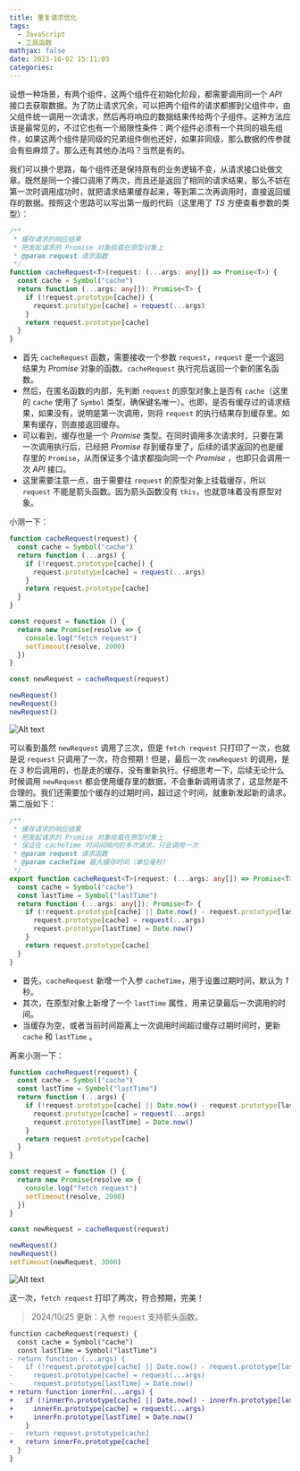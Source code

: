 ```yaml
---
title: 重复请求优化
tags:
  - JavaScript
  - 工具函数
mathjax: false
date: 2023-10-02 15:11:03
categories:
---
```


设想一种场景，有两个组件，这两个组件在初始化阶段，都需要调用同一个 _API_ 接口去获取数据。为了防止请求冗余，可以把两个组件的请求都挪到父组件中，由父组件统一调用一次请求，然后再将响应的数据结果传给两个子组件。这种方法应该是最常见的，不过它也有一个局限性条件：两个组件必须有一个共同的祖先组件，如果这两个组件是同级的兄弟组件倒也还好，如果非同级，那么数据的传参就会有些麻烦了。那么还有其他办法吗？当然是有的。

我们可以换个思路，每个组件还是保持原有的业务逻辑不变，从请求接口处做文章。既然是同一个接口调用了两次，而且还是返回了相同的请求结果，那么不妨在第一次时调用成功时，就把请求结果缓存起来，等到第二次再调用时，直接返回缓存的数据。按照这个思路可以写出第一版的代码（这里用了 _TS_ 方便查看参数的类型）：

```ts
/**
 * 缓存请求的响应结果
 * 把发起请求的 Promise 对象挂载在原型对象上
 * @param request 请求函数
 */
function cacheRequest<T>(request: (...args: any[]) => Promise<T>) {
  const cache = Symbol("cache")
  return function (...args: any[]): Promise<T> {
    if (!request.prototype[cache]) {
      request.prototype[cache] = request(...args)
    }
    return request.prototype[cache]
  }
}
```

- 首先 `cacheRequest` 函数，需要接收一个参数 `request`，`request` 是一个返回结果为 _Promise_ 对象的函数。`cacheRequest` 执行完后返回一个新的匿名函数。
- 然后，在匿名函数的内部，先判断 `request` 的原型对象上是否有 `cache`（这里的 `cache` 使用了 `Symbol` 类型，确保键名唯一）。也即，是否有缓存过的请求结果，如果没有，说明是第一次调用，则将 `request` 的执行结果存到缓存里。如果有缓存，则直接返回缓存。
- 可以看到，缓存也是一个 _Promise_ 类型。在同时调用多次请求时，只要在第一次调用执行后，已经把 _Promise_ 存到缓存里了，后续的请求返回的也是缓存里的 `Promise`，从而保证多个请求都指向同一个 _Promise_ ，也即只会调用一次 _API_ 接口。
- 这里需要注意一点，由于需要往 `request` 的原型对象上挂载缓存，所以 `request` 不能是箭头函数。因为箭头函数没有 `this`，也就意味着没有原型对象。

小测一下：

```js
function cacheRequest(request) {
  const cache = Symbol("cache")
  return function (...args) {
    if (!request.prototype[cache]) {
      request.prototype[cache] = request(...args)
    }
    return request.prototype[cache]
  }
}

const request = function () {
  return new Promise(resolve => {
    console.log("fetch request")
    setTimeout(resolve, 2000)
  })
}

const newRequest = cacheRequest(request)

newRequest()
newRequest()
newRequest()
```

![Alt text](version1.png)

可以看到虽然 `newRequest` 调用了三次，但是 `fetch request` 只打印了一次，也就是说 `request` 只调用了一次，符合预期！但是，最后一次 `newRequest` 的调用，是在 _3_ 秒后调用的，也是走的缓存，没有重新执行。仔细思考一下，后续无论什么时候调用 `newRequest` 都会使用缓存里的数据，不会重新调用请求了，这显然是不合理的。我们还需要加个缓存的过期时间，超过这个时间，就重新发起新的请求。第二版如下：

```ts
/**
 * 缓存请求的响应结果
 * 把发起请求的 Promise 对象挂载在原型对象上
 * 保证在 cacheTime 时间间隔内的多次请求，只会调用一次
 * @param request 请求函数
 * @param cacheTime 最大缓存时间（单位毫秒）
 */
export function cacheRequest<T>(request: (...args: any[]) => Promise<T>, cacheTime = 1000) {
  const cache = Symbol("cache")
  const lastTime = Symbol("lastTime")
  return function (...args: any[]): Promise<T> {
    if (!request.prototype[cache] || Date.now() - request.prototype[lastTime] >= cacheTime) {
      request.prototype[cache] = request(...args)
      request.prototype[lastTime] = Date.now()
    }
    return request.prototype[cache]
  }
}
```

- 首先，`cacheRequest` 新增一个入参 `cacheTime`，用于设置过期时间，默认为 _1_ 秒。
- 其次，在原型对象上新增了一个 `lastTime` 属性，用来记录最后一次调用的时间。
- 当缓存为空，或者当前时间距离上一次调用时间超过缓存过期时间时，更新 `cache` 和 `lastTime` 。

再来小测一下：

```js
function cacheRequest(request) {
  const cache = Symbol("cache")
  const lastTime = Symbol("lastTime")
  return function (...args) {
    if (!request.prototype[cache] || Date.now() - request.prototype[lastTime] >= cacheTime) {
      request.prototype[cache] = request(...args)
      request.prototype[lastTime] = Date.now()
    }
    return request.prototype[cache]
  }
}

const request = function () {
  return new Promise(resolve => {
    console.log("fetch request")
    setTimeout(resolve, 2000)
  })
}

const newRequest = cacheRequest(request)

newRequest()
newRequest()
setTimeout(newRequest, 3000)
```

![Alt text](version2.png)

这一次，`fetch request` 打印了两次，符合预期，完美！

> 2024/10/25 更新：入参 `request` 支持箭头函数。

```diff
function cacheRequest(request) {
  const cache = Symbol("cache")
  const lastTime = Symbol("lastTime")
- return function (...args) {
-   if (!request.prototype[cache] || Date.now() - request.prototype[lastTime] >= cacheTime) {
-     request.prototype[cache] = request(...args)
-     request.prototype[lastTime] = Date.now()
+ return function innerFn(...args) {
+   if (!innerFn.prototype[cache] || Date.now() - innerFn.prototype[lastTime] >= cacheTime) {
+     innerFn.prototype[cache] = request(...args)
+     innerFn.prototype[lastTime] = Date.now()
    }
-   return request.prototype[cache]
+   return innerFn.prototype[cache]
  }
}
```
